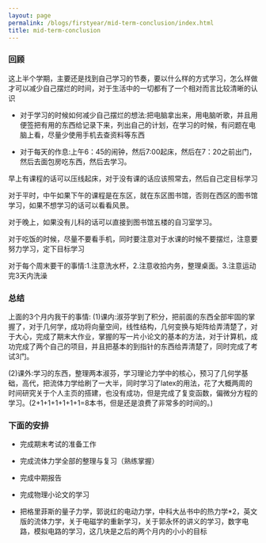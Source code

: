 ```yaml
---
layout: page
permalink: /blogs/firstyear/mid-term-conclusion/index.html
title: mid-term-conclusion
---
```

### 回顾
这上半个学期，主要还是找到自己学习的节奏，要以什么样的方式学习，怎么样做才可以减少自己摆烂的时间，对于生活中的一切都有了一个相对而言比较清晰的认识

- 对于学习的时候如何减少自己摆烂的想法:把电脑拿出来，用电脑听歌，并且用便签把有用的东西给记录下来，列出自己的计划，在学习的时候，有问题在电脑上看，尽量少使用手机去查资料等东西

- 对于每天的作息:上午6：45的闹钟，然后7:00起床，然后在7：20之前出门，然后去面包房吃东西，然后去学习。

早上有课程的话可以压线起床，对于没有课的话应该照常去，然后自己定目标学习

对于平时，中午如果下午的课程是在东区，就在东区图书馆，否则在西区的图书馆学习，如果不想学习的话可以看看风景。

对于晚上，如果没有儿科的话可以直接到图书馆五楼的自习室学习。

对于吃饭的时候，尽量不要看手机，同时要注意对于水课的时候不要摆烂，注意要努力学习，定下目标学习

对于每个周末要干的事情:1.注意洗水杯，2.注意收拾内务，整理桌面。3.注意运动完3天内洗澡 

### 总结
上面的3个月内我干的事情:
(1)课内:淑芬学到了积分，把前面的东西全部牢固的掌握了，对于几何学，成功将向量空间，线性结构，几何变换与矩阵给弄清楚了，对于大心，完成了期末大作业，掌握的写一片小论文的基本的方法，对于计算机，成功完成了两个自己的项目，并且把基本的到指针的东西给弄清楚了，同时完成了考试3门。

(2)课外:学习的东西，整理两本淑芬，学习理论力学中的核心，预习了几何学基础，高代，把流体力学给刷了一大半，同时学习了latex的用法，花了大概两周的时间研究关于个人主页的搭建，也没有成功，但是完成了复变函数，偏微分方程的学习。(2+1+1+1+1+1+1=8本书，但是还是浪费了非常多的时间的。)

### 下面的安排
- 完成期末考试的准备工作

- 完成流体力学全部的整理与复习（熟练掌握）

- 完成中期报告

- 完成物理小论文的学习

- 把格里菲斯的量子力学，郭说红的电动力学，中科大丛书中的热力学*2，英文版的流体力学，关于电磁学的重新学习，关于郭永怀的讲义的学习，数字电路，模拟电路的学习，这几块是之后的两个月内的小小的目标